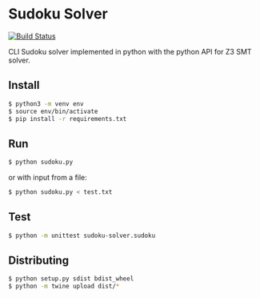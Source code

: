# Sudoku Solver
[![Build Status](https://travis-ci.com/schuermannator/sudoku-solver.svg?branch=master?sytle=flat-square)](https://travis-ci.com/schuermannator/sudoku-solver)  

CLI Sudoku solver implemented in python with the python API for Z3 SMT solver.

## Install
```bash
$ python3 -m venv env
$ source env/bin/activate
$ pip install -r requirements.txt
```

## Run
```bash
$ python sudoku.py
```
or with input from a file: 
```bash
$ python sudoku.py < test.txt
```

## Test
```bash
$ python -m unittest sudoku-solver.sudoku
```

## Distributing
```bash
$ python setup.py sdist bdist_wheel
$ python -m twine upload dist/*
```
